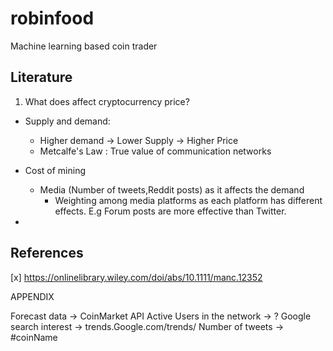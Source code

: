 # robinfood
Machine learning based coin trader

## Literature

1. What does affect cryptocurrency price?
- Supply and demand:
	*	Higher demand -> Lower Supply -> Higher Price
	*	Metcalfe's Law : True value of communication networks

-	Cost of mining
	*	Media (Number of tweets,Reddit posts) as it affects the demand
		*	Weighting among media platforms as each platform has
			different effects.
			E.g Forum posts are more effective than Twitter.
-	


## References

[x]	https://onlinelibrary.wiley.com/doi/abs/10.1111/manc.12352

APPENDIX

Forecast data -> CoinMarket API
Active Users in the network -> ?
Google search interest -> trends.Google.com/trends/
Number of tweets -> #coinName